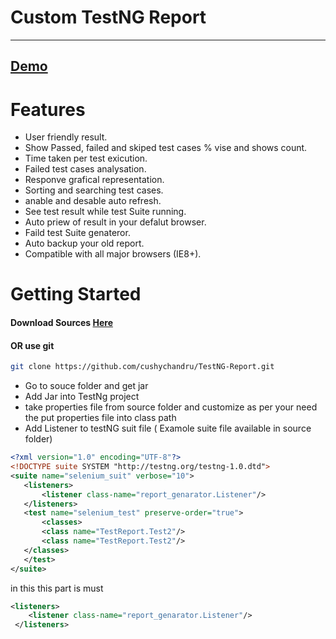 # Custom TestNG Report 
--- 
## [Demo](https://rawgit.com/cushychandru/TestNG-Report/master/Report%20Example/Report/Report.html)



# Features

- User friendly result.
- Show Passed, failed and skiped test cases % vise and shows count.
- Time taken per test exicution.
- Failed test cases analysation.
- Responve grafical representation.
- Sorting and searching test cases.
- anable and desable auto refresh.
- See test result while test Suite running.
- Auto priew of result in your defalut browser.
- Faild test Suite genateror.
- Auto backup your old report.
- Compatible with all major browsers (IE8+).

# Getting Started


#### Download Sources [Here](https://github.com/cushychandru/TestNG-Report/zipball/master)

#### OR use git

```bash
git clone https://github.com/cushychandru/TestNG-Report.git
```
- Go to souce folder and get jar
- Add Jar into TestNg project
- take properties file from source folder and customize as per your need the put properties file into class path
- Add Listener to testNG suit file ( Examole suite file available in source folder)
 ```xml
 <?xml version="1.0" encoding="UTF-8"?>
<!DOCTYPE suite SYSTEM "http://testng.org/testng-1.0.dtd"> 
<suite name="selenium_suit" verbose="10">
	<listeners>
		<listener class-name="report_genarator.Listener"/>
	</listeners>
	<test name="selenium_test" preserve-order="true"> 
		<classes>
		<class name="TestReport.Test2"/>
		<class name="TestReport.Test2"/>
    </classes>
	</test>
</suite>
```
in this this part is must
```xml 
<listeners>
   	<listener class-name="report_genarator.Listener"/>
 </listeners>
 ```

